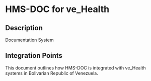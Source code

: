# HMS-DOC for ve_Health

## Description

Documentation System

## Integration Points

This document outlines how HMS-DOC is integrated with ve_Health systems in Bolivarian Republic of Venezuela.
